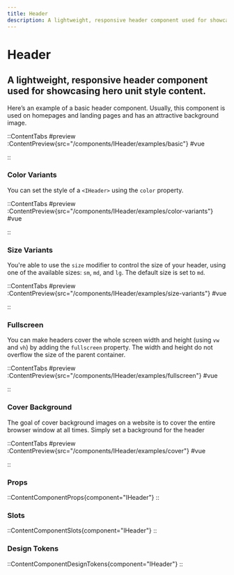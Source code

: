 ```yaml
---
title: Header
description: A lightweight, responsive header component used for showcasing hero unit style content.
---
```


# Header
## A lightweight, responsive header component used for showcasing hero unit style content.

Here’s an example of a basic header component. Usually, this component is used on homepages and landing pages and has an attractive background image.

::ContentTabs
#preview
:ContentPreview{src="/components/IHeader/examples/basic"}
#vue
<!-- Autodocs{src="@inkline/inkline/components/IHeader/examples/basic.vue" lang="vue"} -->
::

### Color Variants
You can set the style of a `<IHeader>` using the `color` property.

::ContentTabs
#preview
:ContentPreview{src="/components/IHeader/examples/color-variants"}
#vue
<!-- Autodocs{src="@inkline/inkline/components/IHeader/examples/color-variants.vue" lang="vue"} -->
::

### Size Variants
You're able to use the `size` modifier to control the size of your header, using one of the available sizes: `sm`, `md`, and `lg`. The default size is set to `md`.

::ContentTabs
#preview
:ContentPreview{src="/components/IHeader/examples/size-variants"}
#vue
<!-- Autodocs{src="@inkline/inkline/components/IHeader/examples/size-variants.vue" lang="vue"} -->
::

### Fullscreen
You can make headers cover the whole screen width and height (using `vw` and `vh`) by adding the `fullscreen` property. The width and height do not overflow the size of the parent container.

::ContentTabs
#preview
:ContentPreview{src="/components/IHeader/examples/fullscreen"}
#vue
<!-- Autodocs{src="@inkline/inkline/components/IHeader/examples/fullscreen.vue" lang="vue"} -->
::

### Cover Background
The goal of cover background images on a website is to cover the entire browser window at all times. Simply set a background for the header

::ContentTabs
#preview
:ContentPreview{src="/components/IHeader/examples/cover"}
#vue
<!-- Autodocs{src="@inkline/inkline/components/IHeader/examples/cover.vue" lang="vue"} -->
::

### Props
::ContentComponentProps{component="IHeader"}
::

### Slots
::ContentComponentSlots{component="IHeader"}
::

### Design Tokens
::ContentComponentDesignTokens{component="IHeader"}
::
